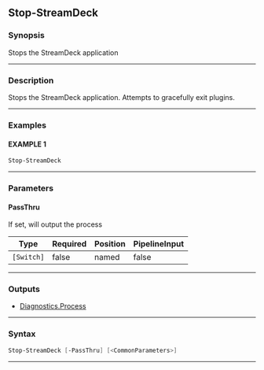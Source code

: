 Stop-StreamDeck
---------------
### Synopsis
Stops the StreamDeck application

---
### Description

Stops the StreamDeck application.  Attempts to gracefully exit plugins.

---
### Examples
#### EXAMPLE 1
```PowerShell
Stop-StreamDeck
```

---
### Parameters
#### **PassThru**

If set, will output the process






|Type      |Required|Position|PipelineInput|
|----------|--------|--------|-------------|
|`[Switch]`|false   |named   |false        |



---
### Outputs
* [Diagnostics.Process](https://learn.microsoft.com/en-us/dotnet/api/System.Diagnostics.Process)




---
### Syntax
```PowerShell
Stop-StreamDeck [-PassThru] [<CommonParameters>]
```
---
